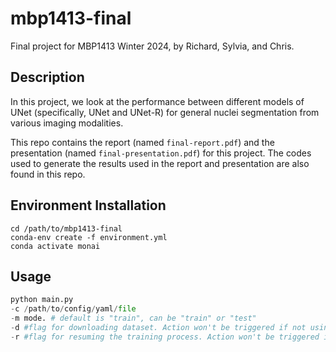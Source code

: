 <!--
 * @Author: Chris Xiao yl.xiao@mail.utoronto.ca
 * @Date: 2024-02-21 02:41:56
 * @LastEditors: Chris Xiao yl.xiao@mail.utoronto.ca
 * @LastEditTime: 2024-02-21 02:55:01
 * @FilePath: /mbp1413-final/README.md
 * @Description: 
 * I Love IU
 * Copyright (c) 2024 by Chris Xiao yl.xiao@mail.utoronto.ca, All Rights Reserved. 
-->
# mbp1413-final
Final project for MBP1413 Winter 2024, by Richard, Sylvia, and Chris. 

## Description
In this project, we look at the performance between different models of UNet (specifically, UNet and UNet-R) for general nuclei segmentation from various imaging modalities.

This repo contains the report (named `final-report.pdf`) and the presentation (named `final-presentation.pdf`) for this project. The codes used to generate the results used in the report and presentation are also found in this repo.

## Environment Installation
```
cd /path/to/mbp1413-final
conda-env create -f environment.yml
conda activate monai
```

## Usage
```python
python main.py
-c /path/to/config/yaml/file
-m mode. # default is "train", can be "train" or "test"
-d #flag for downloading dataset. Action won't be triggered if not using this flag
-r #flag for resuming the training process. Action won't be triggered if not using this flag
```
